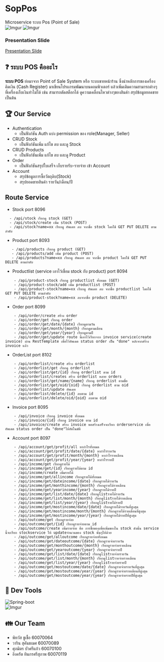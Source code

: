 
# SopPos
Microservice ระบบ Pos (Point of Sale)  
![Imgur](https://www.mx7.com/i/0bc/MN3Dwf.jpg)
![Imgur](https://i.imgur.com/lRXRwqh.jpg)
### Presentation Slide
[Presentation Slide](https://docs.google.com/presentation/d/1bG-yr2pnULOYmUp5Ueyw42R4IQsZm4aFT8VgGmsZxKk/edit?usp=sharing)
## :question: ระบบ POS คืออะไร
**ระบบ POS** ย่อมาจาก Point of Sale System หรือ ระบบขายหน้าร้าน ซึ่งนำหลักการของเครื่องคิดเงิน (Cash Register) มาเขียนโปรแกรมพัฒนาบนคอมพิวเตอร์
แล้วเพิ่มเติมความสามารถต่างๆที่เครื่องเก็บเงินทำไม่ได้ เช่น สามารถตัดสต็อกได้ ดูความเคลื่อนไหวต่างๆของสินค้า สรุปข้อมูลยอดขาย เป็นต้น
## :trophy: Our Service
* Authentication
  * เป็นฟังก์ชัน Auth แบ่ง permission ของ role(Manager, Seller)
* CRUD Stock
  * เป็นฟังก์ชันเพิ่ม แก้ไข ลบ และดู Stock
* CRUD Products
  * เป็นฟังก์ชันเพิ่ม แก้ไข ลบ และดู Product
* Order
  * เป็นฟังก์ชันสรุปใบเสร็จ เก็บรายรับ-รายจ่าย เข้า Account
* Account
  * สรุปข้อมูลการซื้อวัตถุดิบ(Stock)
  * สรุปยอดขายสินค้า รายวัน/เดือน/ปี
  
## Route Service
- Stock port 8096
```
  - /api/stock เรียกดู stock (GET)
  - /api/stock/create เพิ่ม stock (POST)
  - /api/stock?name=xx เรียกดู อัพเดท ลบ จากชื่อ stock โดยใช้ GET PUT DELETE ตามลำดับ
```
- Product port 8093
```
   - /api/products เรียกดู product (GET)
   - /api/products/add เพิ่ม product (POST)
   - /api/products?name=xx เรียกดู อัพเดท ลบ จากชื่อ product โดยใช้ GET PUT DELETE ตามลำดับ
```
 - Productlist (service เอาไว้เชื่อม stock กับ product) port 8094
```
    - /api/product-stock เรียกดู productlist ทั้งหมด (GET)
    - /api/product-stock/add เพิ่ม productlist (POST)
    - /api/product-stock?name=xx เรียกดู อัพเดท ลบ จากชื่อ productlist โดยใช้ GET PUT DELETE ตามลำดับ
    - /api/product-stock?name=xx ลบจากชื่อ product (DELETE)
```
 - Order port 8099
```
    - /api/order/create สร้าง order
    - /api/order/get เรียกดู order
    - /api/order/get/date/{date} เรียกดูตามวัน
    - /api/order/get/month/{month} เรียกดูตามเดือน
    - /api/order/get/year/{year} เรียกดูตามปี
    - /api/order/get/update route นี้เอาไว้เรียกจาก invoice service(create invoice) ผ่าน RestTemplate เพื่อไว้อัพเดต status order เป็น "done" หลังจากสร้าง invoice แล้ว
```
 - OrderList port 8102
```
    - /api/orderlist/create สร้าง orderlist
    - /api/orderlist/get เรียกดู orderlist
    - /api/orderlist/get/{id} เรียกดู orderlist ตาม id
    - /api/orderlist/creates สร้าง orderlist หลาย orders
    - /api/orderlist/get/name/{name} เรียกดู orderlist ตามชื่อ
    - /api/orderlist/get/oid/{oid} เรียกดู orderlist ตาม oid
    - /api/orderlist/update อัพเดท
    - /api/orderlist/delete/{id} ลบตาม id
    - /api/orderlist/delete/oid/{oid} ลบตาม oid
```
- Invoice port 8095
```
    - /api/invoice เรียกดู invoice ทั้งหมด
    - /api/invoice/{id} เรียกดู invoice ตาม id
    - /api/invoice/create สร้าง invoice พอสร้างเสร็จจะเรียก orderservice เพื่ออัพเดต status order เป็น "done"ให้อัตโนมัติ
```
 - Account port 8097
```
    - /api/account/get/profit/all หากำไรทั้งหมด
    - /api/account/get/profit/date/{date} หากำไรรายวัน
    - /api/account/get/profit/month/{month} หากำไรรายเดือน
    - /api/account/get/profit/year/{year} หากำไรรายปี
    - /api/income/get เรียกดูรายได้
    - /api/income/get/{id} เรียกดูรายได้ตาม id
    - /api/income/create เพิ่มรายได้
    - /api/income/get/allincome เรียกดูรายได้ทั้งหมด
    - /api/income/get/dateincome/{date} เรียกดูรายได้รายวัน
    - /api/income/get/monthincome/{month} เรียกดูรายได้รายเดือน
    - /api/income/get/yearincome/{year} เรียกดูรายได้รายปี
    - /api/income/get/list/date/{date} เรียกดูlistรายได้รายวัน
    - /api/income/get/list/month/{month} เรียกดูlistรายได้รายเดือน
    - /api/income/get/list/year/{year} เรียกดูlistรายได้รายปี
    - /api/income/get/mostincome/date/{date} เรียกดูรายได้รายวันที่สูงสุด
    - /api/income/get/mostincome/month/{month} เรียกดูรายได้รายเดือนที่สูงสุด
    - /api/income/get/mostincome/year/{year} เรียกดูรายได้รายปีที่สูงสุด
    - /api/outcome/get เรียกดูรายจ่าย
    - /api/outcome/get/{id} เรียกดูรายจ่ายตาม id
    - /api/outcome/create เพิ่มรายจ่าย คือ การซื้อของเพื่อเพิ่มของใน stock ดังนั้น service นี้จะเรียก stockservice ให้ updateจำนวนของ stock นั้นๆให้ด้วย
    - /api/outcome/get/alloutcome เรียกดูรายจ่ายทั้งหมด
    - /api/outcome/get/dateoutcome/{date} เรียกดูรายจ่ายรายวัน
    - /api/outcome/get/monthoutcome/{month} เรียกดูรายจ่ายรายเดือน
    - /api/outcome/get/yearoutcome/{year} เรียกดูรายจ่ายรายปี
    - /api/outcome/get/list/date/{date} เรียกดูlistรายจ่ายรายวัน
    - /api/outcome/get/list/month/{month} เรียกดูlistรายจ่ายรายเดือน
    - /api/outcome/get/list/year/{year} เรียกดูlistรายจ่ายรายปี
    - /api/outcome/get/mostoutcome/date/{date} เรียกดูรายจ่ายรายวันที่สูงสุด
    - /api/outcome/get/mostoutcome/year/{year} เรียกดูรายจ่ายรายเดือนที่สูงสุด
    - /api/outcome/get/mostoutcome/year/{year} เรียกดูรายจ่ายรายปีที่สูงสุด
```

    
    
    
## :wrench: Dev Tools
![Spring-boot](https://i.imgur.com/WF92VTP.png?1)<br />
![Imgur](https://i.imgur.com/YOqoyng.png?1)
## :family: Our Team
* พิทวัส ชูเชื้อ 60070064
* วาริน สุคันธเมศ 60070089
* ศุภมิตร บัวศรีแก้ว 60070100
* อิงครัต  ทินกรศรีสุภาพ 60070119
